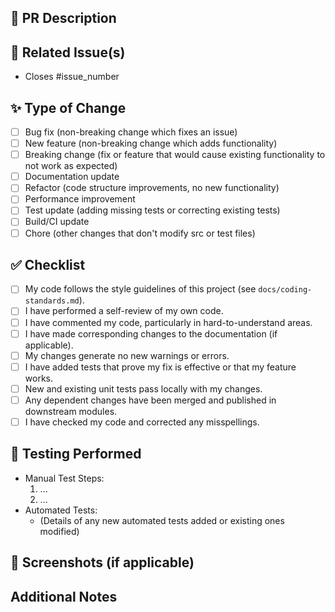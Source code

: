 <!--
Thank you for contributing to CFIPros! Please provide the following information to help us review your pull request.
-->

## 📝 PR Description

<!-- Clearly and concisely describe the changes you've made and the problem this PR solves. -->

## 🔗 Related Issue(s)

<!-- Link any related issues here, e.g., Closes #123, Fixes #456 -->
- Closes #issue_number

## ✨ Type of Change

<!-- Please delete options that are not relevant. -->
- [ ] Bug fix (non-breaking change which fixes an issue)
- [ ] New feature (non-breaking change which adds functionality)
- [ ] Breaking change (fix or feature that would cause existing functionality to not work as expected)
- [ ] Documentation update
- [ ] Refactor (code structure improvements, no new functionality)
- [ ] Performance improvement
- [ ] Test update (adding missing tests or correcting existing tests)
- [ ] Build/CI update
- [ ] Chore (other changes that don't modify src or test files)

## ✅ Checklist

<!-- Go through all the following points, and put an `x` in all the boxes that apply. -->
- [ ] My code follows the style guidelines of this project (see `docs/coding-standards.md`).
- [ ] I have performed a self-review of my own code.
- [ ] I have commented my code, particularly in hard-to-understand areas.
- [ ] I have made corresponding changes to the documentation (if applicable).
- [ ] My changes generate no new warnings or errors.
- [ ] I have added tests that prove my fix is effective or that my feature works.
- [ ] New and existing unit tests pass locally with my changes.
- [ ] Any dependent changes have been merged and published in downstream modules.
- [ ] I have checked my code and corrected any misspellings.

## 🧪 Testing Performed

<!-- Describe the tests you ran to verify your changes. Provide instructions so we can reproduce. -->
<!-- Include details of your testing environment if relevant. -->

- Manual Test Steps:
  1. ...
  2. ...
- Automated Tests:
  - (Details of any new automated tests added or existing ones modified)

## 📸 Screenshots (if applicable)

<!-- If your PR includes visual changes, please add screenshots here. -->
<!-- You can drag and drop images into the PR description on GitHub. -->

## Additional Notes

<!-- Any other information that is important to this PR (e.g., potential risks, deployment considerations). --> 